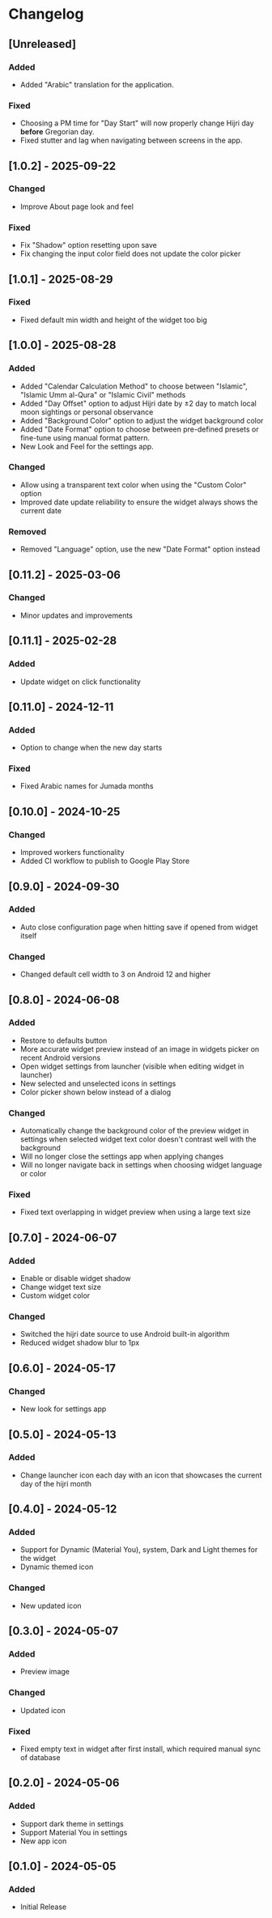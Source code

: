# Changelog

## [Unreleased]

### Added

- Added "Arabic" translation for the application.

### Fixed

- Choosing a PM time for "Day Start" will now properly change Hijri day **before** Gregorian day.
- Fixed stutter and lag when navigating between screens in the app.

## [1.0.2] - 2025-09-22

### Changed

- Improve About page look and feel

### Fixed

- Fix "Shadow" option resetting upon save
- Fix changing the input color field does not update the color picker

## [1.0.1] - 2025-08-29

### Fixed

- Fixed default min width and height of the widget too big

## [1.0.0] - 2025-08-28

### Added

- Added "Calendar Calculation Method" to choose between "Islamic", "Islamic Umm al-Qura" or "Islamic Civil" methods
- Added "Day Offset" option to adjust Hijri date by ±2 day to match local moon sightings or personal observance
- Added "Background Color" option to adjust the widget background color
- Added "Date Format" option to choose between pre-defined presets or fine-tune using manual format pattern.
- New Look and Feel for the settings app.

### Changed

- Allow using a transparent text color when using the "Custom Color" option
- Improved date update reliability to ensure the widget always shows the current date

### Removed

- Removed "Language" option, use the new "Date Format" option instead

## [0.11.2] - 2025-03-06

### Changed
- Minor updates and improvements

## [0.11.1] - 2025-02-28

### Added
- Update widget on click functionality

## [0.11.0] - 2024-12-11

### Added
- Option to change when the new day starts

### Fixed
- Fixed Arabic names for Jumada months

## [0.10.0] - 2024-10-25

### Changed
- Improved workers functionality
- Added CI workflow to publish to Google Play Store

## [0.9.0] - 2024-09-30

### Added
- Auto close configuration page when hitting save if opened from widget itself

### Changed
- Changed default cell width to 3 on Android 12 and higher

## [0.8.0] - 2024-06-08

### Added
- Restore to defaults button
- More accurate widget preview instead of an image in widgets picker on recent Android versions
- Open widget settings from launcher (visible when editing widget in launcher)
- New selected and unselected icons in settings
- Color picker shown below instead of a dialog

### Changed
- Automatically change the background color of the preview widget in settings when selected widget text color doesn't contrast well with the background
- Will no longer close the settings app when applying changes
- Will no longer navigate back in settings when choosing widget language or color

### Fixed
- Fixed text overlapping in widget preview when using a large text size

## [0.7.0] - 2024-06-07

### Added
- Enable or disable widget shadow
- Change widget text size
- Custom widget color

### Changed
- Switched the hijri date source to use Android built-in algorithm
- Reduced widget shadow blur to 1px

## [0.6.0] - 2024-05-17

### Changed
- New look for settings app

## [0.5.0] - 2024-05-13

### Added
- Change launcher icon each day with an icon that showcases the current day of the hijri month

## [0.4.0] - 2024-05-12

### Added
- Support for Dynamic (Material You), system, Dark and Light themes for the widget
- Dynamic themed icon

### Changed
- New updated icon

## [0.3.0] - 2024-05-07

### Added
- Preview image

### Changed
- Updated icon

### Fixed
- Fixed empty text in widget after first install, which required manual sync of database

## [0.2.0] - 2024-05-06

### Added
- Support dark theme in settings
- Support Material You in settings
- New app icon

## [0.1.0] - 2024-05-05

### Added
- Initial Release
